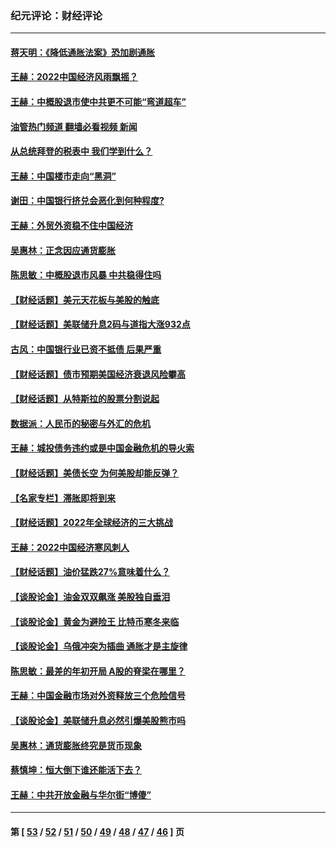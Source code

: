 ### 纪元评论：财经评论
---
#### [蒋天明：《降低通胀法案》恐加剧通胀](../../pages/nsc1026/n13806996.md?09150330) 
#### [王赫：2022中国经济风雨飘摇？](../../pages/nsc1026/n13803207.md?09150330) 
#### [王赫：中概股退市使中共更不可能“弯道超车”](../../pages/nsc1026/n13802858.md?09150330) 
#### [油管热门频道 翻墙必看视频 新闻](ok?09150330)
#### [从总统拜登的税表中 我们学到什么？](../../pages/nsc1026/n13773081.md?09150330) 
#### [王赫：中国楼市走向“黑洞”](../../pages/nsc1026/n13770647.md?09150330) 
#### [谢田：中国银行挤兑会恶化到何种程度?](../../pages/nsc1026/n13766965.md?09150330) 
#### [王赫：外贸外资稳不住中国经济](../../pages/nsc1026/n13753933.md?09150330) 
#### [吴惠林：正念因应通货膨胀](../../pages/nsc1026/n13750350.md?09150330) 
#### [陈思敏：中概股退市风暴 中共稳得住吗](../../pages/nsc1026/n13738978.md?09150330) 
#### [【财经话题】美元天花板与美股的触底](../../pages/nsc1026/n13736495.md?09150330) 
#### [【财经话题】美联储升息2码与道指大涨932点](../../pages/nsc1026/n13727377.md?09150330) 
#### [古风：中国银行业已资不抵债 后果严重](../../pages/nsc1026/n13726111.md?09150330) 
#### [【财经话题】债市预期美国经济衰退风险攀高](../../pages/nsc1026/n13698043.md?09150330) 
#### [【财经话题】从特斯拉的股票分割说起](../../pages/nsc1026/n13679733.md?09150330) 
#### [数据派：人民币的秘密与外汇的危机](../../pages/nsc1026/n13667092.md?09150330) 
#### [王赫：城投债务违约或是中国金融危机的导火索](../../pages/nsc1026/n13665322.md?09150330) 
#### [【财经话题】美债长空 为何美股却能反弹？](../../pages/nsc1026/n13665895.md?09150330) 
#### [【名家专栏】滞胀即将到来](../../pages/nsc1026/n13658171.md?09150330) 
#### [【财经话题】2022年全球经济的三大挑战](../../pages/nsc1026/n13654423.md?09150330) 
#### [王赫：2022中国经济寒风刺人](../../pages/nsc1026/n13651403.md?09150330) 
#### [【财经话题】油价猛跌27%意味着什么？](../../pages/nsc1026/n13648767.md?09150330) 
#### [【谈股论金】油金双双飙涨 美股独自垂泪](../../pages/nsc1026/n13631742.md?09150330) 
#### [【谈股论金】黄金为避险王 比特币寒冬来临](../../pages/nsc1026/n13600406.md?09150330) 
#### [【谈股论金】乌俄冲突为插曲 通胀才是主旋律](../../pages/nsc1026/n13576797.md?09150330) 
#### [陈思敏：最差的年初开局 A股的脊梁在哪里？](../../pages/nsc1026/n13558359.md?09150330) 
#### [王赫：中国金融市场对外资释放三个危险信号](../../pages/nsc1026/n13546389.md?09150330) 
#### [【谈股论金】美联储升息必然引爆美股熊市吗](../../pages/nsc1026/n13519194.md?09150330) 
#### [吴惠林：通货膨胀终究是货币现象](../../pages/nsc1026/n13512979.md?09150330) 
#### [蔡慎坤：恒大倒下谁还能活下去？](../../pages/nsc1026/n13501831.md?09150330) 
#### [王赫：中共开放金融与华尔街“博傻”](../../pages/nsc1026/n13501138.md?09150330) 

---
#### 第 [ [53](./53.md?09150330) / [52](./52.md?09150330) / [51](./51.md?09150330) / [50](./50.md?09150330) / [49](./49.md?09150330) / [48](./48.md?09150330) / [47](./47.md?09150330) / [46](./46.md?09150330) ] 页
